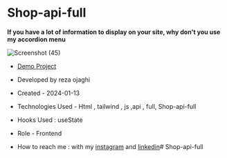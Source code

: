 # Shop-api-full
**If you have a lot of information to display on your site, why don't you use my accordion menu**

![Screenshot (45)](https://github.com/REZA-OJAGHI-DRO/Shop-api-full/assets/145910720/78f2e547-2043-413b-8679-18a0ba4ffe47)

- [Demo Project](https://reza-ojaghi-dro.github.io/Shop-api-full/)
 
- Developed by reza ojaghi

- Created - 2024-01-13

- Technologies Used - Html , tailwind , js  ,api , full,  Shop-api-full

- Hooks Used : useState 

- Role - Frontend

- How to reach me : with my [instagram](https://www.instagram.com/reza-ojaghi-dro) and [linkedin](https://www.linkedin.com/in/reza-ojaghi-428748280/)# Shop-api-full
